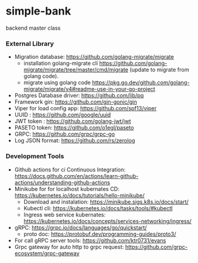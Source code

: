 # simple-bank
backend master class

### External Library
- Migration database: 
https://github.com/golang-migrate/migrate
  - installation golang-migrate cli https://github.com/golang-migrate/migrate/tree/master/cmd/migrate (update to migrate from golang code).
  - migrate using golang code https://pkg.go.dev/github.com/golang-migrate/migrate/v4#readme-use-in-your-go-project
- Postgres Database driver: https://github.com/lib/pq
- Framework gin: https://github.com/gin-gonic/gin
- Viper for load config app: https://github.com/spf13/viper
- UUID : https://github.com/google/uuid
- JWT token : https://github.com/golang-jwt/jwt
- PASETO token: https://github.com/o1egl/paseto
- GRPC: https://github.com/grpc/grpc-go
- Log JSON format: https://github.com/rs/zerolog

### Development Tools
- Github actions for ci Continuous Integration: https://docs.github.com/en/actions/learn-github-actions/understanding-github-actions
- Minikube for for localhost kubernates CD: https://kubernetes.io/docs/tutorials/hello-minikube/
  - Download and instalation: https://minikube.sigs.k8s.io/docs/start/
  - Kubectl cli: https://kubernetes.io/docs/tasks/tools/#kubectl
  - Ingress web service kubernates: https://kubernetes.io/docs/concepts/services-networking/ingress/
- gRPC: https://grpc.io/docs/languages/go/quickstart/
  - proto doc: https://protobuf.dev/programming-guides/proto3/
- For call gRPC server tools: https://github.com/ktr0731/evans
- Grpc gateway for auto http to grpc request: https://github.com/grpc-ecosystem/grpc-gateway